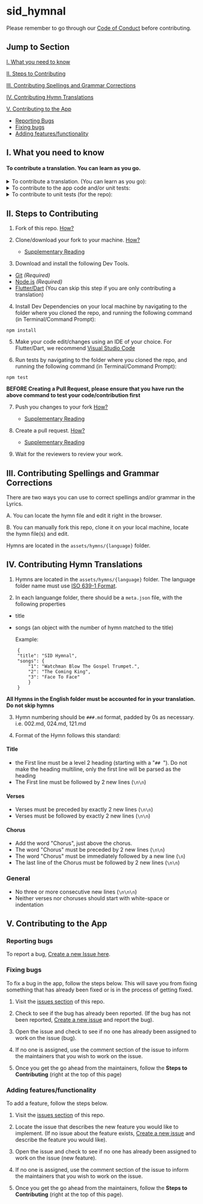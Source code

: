 # sid_hymnal 

Please remember to go through our [Code of Conduct](https://github.com/sidadventist/sid_hymnal/blob/master/CODE_OF_CONDUCT.md) before contributing. 
## Jump to Section

[I. What you need to know](#i-what-you-need-to-know)

[II. Steps to Contributing](#ii-steps-to-contributing)

[III. Contributing Spellings and Grammar Corrections](#iii-contributing-spellings-and-grammar-corrections)

[IV. Contributing Hymn Translations](#iv-contributing-hymn-translations)

[V. Contributing to the App](#v-contributing-to-the-app)

  - [Reporting Bugs](#reporting-bugs)
  - [Fixing bugs]("fixing-bugs)
  - [Adding features/functionality](#adding-featuresfunctionality)


## I. What you need to know

#### To contribute a translation. You can learn as you go.

<details>
    <summary>To contribute a translation. (You can learn as you go):</summary>

#### To contribute a translation. (You can learn as you go):
1. Git *(Minimal)* [Tutorial](https://guides.github.com/introduction/git-handbook/)
2. Markdown *(Minimal)* [Tutorial](https://guides.github.com/features/mastering-markdown/)
3. JSON *(Minimal)* [Tutorial](https://www.w3schools.com/js/js_json_intro.asp)

</details>

<details>
    <summary>To contribute to the app code and/or unit tests:</summary>
    
#### To contribute to the app code and/or unit tests:   
1. Git *(Proficient)* [Tutorial](https://guides.github.com/introduction/git-handbook/)
2. Markdown *(Minimal)* [Tutorial](https://guides.github.com/features/mastering-markdown/)
3. JSON *(Proficient)* [Tutorial](https://www.w3schools.com/js/js_json_intro.asp)
4. Dart/Flutter. *(Proficient or Expert)* [Tutorial](https://flutter.dev/docs/reference/tutorials)
5. Node.js *(Proficient)* [Tutorial](https://www.w3schools.com/nodejs/)
6. Be familiar with [Android Studio](https://developer.android.com/studio)
7. Be familiar with [XCode](https://developer.apple.com/xcode/)

Good to also know:

8. [Java](https://www.java.com/)
9. [Kotlin](https://kotlinlang.org/)
10. [Objective-C](https://developer.apple.com/library/archive/documentation/Cocoa/Conceptual/ProgrammingWithObjectiveC/Introduction/Introduction.html)
11. [Swift](https://developer.apple.com/swift/)

</details>


<details>
    <summary>To contribute to unit tests (for the repo):</summary>
    
#### To contribute to unit tests (for the repo)
1. Git *(Proficient)* [Tutorial](https://guides.github.com/introduction/git-handbook/)
2. Markdown *(Minimal)* [Tutorial](https://guides.github.com/features/mastering-markdown/)
3. JSON *(Proficient)* [Tutorial](https://www.w3schools.com/js/js_json_intro.asp)
4. YAML *(Minimal)* [Tutorial](https://yaml.org/)
5. Node.js *(Proficient)* [Tutorial](https://www.w3schools.com/nodejs/)
5. Jasmine *(Proficient)* [Link](https://jasmine.github.io/pages/getting_started.html)

</details>

## II. Steps to Contributing

1. Fork of this repo. [How?](https://guides.github.com/activities/forking/#fork) 

2. Clone/download your fork to your machine. [How?](https://guides.github.com/activities/forking/#clone) 
    - [Supplementary Reading](https://help.github.com/en/github/creating-cloning-and-archiving-repositories/cloning-a-repository)

3. Download and install the following Dev Tools.
  - [Git](https://git-scm.com/downloads) *(Required)*
  - [Node.js](https://nodejs.org/en/download/) *(Required)*
  - [Flutter/Dart](https://flutter.dev/docs/get-started/install) (You can skip this step if you are only contributing a translation)

4. Install Dev Dependencies on your local machine by navigating to the folder where you cloned the repo, and running the following command (in Terminal/Command Prompt):

```
npm install
```

5. Make your code edit/changes using an IDE of your choice. For Flutter/Dart, we recommend [Visual Studio Code](https://code.visualstudio.com/)

6. Run tests by navigating to the folder where you cloned the repo, and running the following command  (in Terminal/Command Prompt): 

```
npm test
``` 
   **BEFORE Creating a Pull Request, please ensure that you have run the above command to test your code/contribution first**

7. Push you changes to your fork [How?](https://guides.github.com/activities/forking/#making-changes)

    - [Supplementary Reading](https://help.github.com/en/github/using-git/pushing-commits-to-a-remote-repository)

8. Create a pull request. [How?](https://guides.github.com/activities/forking/#making-a-pull-request)

    - [Supplementary Reading](https://help.github.com/en/github/collaborating-with-issues-and-pull-requests/creating-a-pull-request-from-a-fork)

9. Wait for the reviewers to review your work.

## III. Contributing Spellings and Grammar Corrections

There are two ways you can use to correct spellings and/or grammar in the Lyrics.

A. You can locate the hymn file and edit it right in the browser.

B. You can manually fork this repo, clone it on your local machine, locate the hymn file(s) and edit.

Hymns are located in the `assets/hymns/{language}` folder.

## IV. Contributing Hymn Translations

1. Hymns are located in the `assets/hymns/{language}` folder. The language folder name must use [ISO 639-1 Format](https://en.wikipedia.org/wiki/List_of_ISO_639-1_codes).

2. In each languange folder, there should be a `meta.json` file, with the following properties
  - title
  - songs (an object with the number of hymn matched to the title)
  
    Example:
```
    {
    "title": "SID Hymnal",
    "songs": {
        "1": "Watchman Blow The Gospel Trumpet.",
        "2": "The Coming King",
        "3": "Face To Face"
        }
    }
```

**All Hymns in the English folder must be accounted for in your translation. Do not skip hymns**

3. Hymn numbering should be `###.md` format, padded by 0s as necessary. i.e. 002.md, 024.md, 121.md

4. Format of the Hymn follows this standard:

  #### Title
  - the First line must be a level 2 heading (starting with a "`## `"). Do not make the heading multiline, only the first line will be parsed as the heading
  - The First line must be followed by 2 new lines (`\n\n`)

  #### Verses
  - Verses must be preceded by exactly 2 new lines (`\n\n`)
  - Verses must be followed by exactly 2 new lines (`\n\n`)

  #### Chorus
  - Add the word "Chorus", just above the chorus.
  - The word "Chorus" must be preceded by 2 new lines (`\n\n`)
  - The word "Chorus" must be immediately followed by a new line (`\n`)
  - The last line of the Chorus must be followed by 2 new lines (`\n\n`)

  ### General 
  - No three or more consecutive new lines (`\n\n\n`)
  - Neither verses nor choruses should start with white-space or indentation


## V. Contributing to the App

### Reporting bugs
To report a bug, [Create a new Issue here](https://github.com/sidadventist/sid_hymnal/issues/new?assignees=&labels=&template=bug_report.md&title=).

### Fixing bugs
To fix a bug in the app, follow the steps below. This will save you from fixing something that has already been fixed or is in the process of getting fixed.

1. Visit the [issues section](https://github.com/sidadventist/sid_hymnal/issues) of this repo. 

2. Check to see if the bug has already been reported. (If the bug has not been reported, [Create a new issue](https://github.com/sidadventist/sid_hymnal/issues/new?assignees=&labels=&template=bug_report.md&title=) and report the bug).

3. Open the issue and check to see if no one has already been assigned to work on the issue (bug).

4. If no one is assigned, use the comment section of the issue to inform the maintainers that you wish to work on the issue. 

5. Once you get the go ahead from the maintainers, follow the **Steps to Contributing** (right at the top of this page)

### Adding features/functionality
To add a feature, follow the steps below.

1. Visit the [issues section](https://github.com/sidadventist/sid_hymnal/issues) of this repo. 

2. Locate the issue that describes the new feature you would like to implement. (If no issue about the feature exists, [Create a new issue](https://github.com/sidadventist/sid_hymnal/issues/new?assignees=&labels=&template=feature_request.md&title=) and describe the feature you would like).

3. Open the issue and check to see if no one has already been assigned to work on the issue (new feature).

4. If no one is assigned, use the comment section of the issue to inform the maintainers that you wish to work on the issue. 

5. Once you get the go ahead from the maintainers, follow the **Steps to Contributing** (right at the top of this page).

